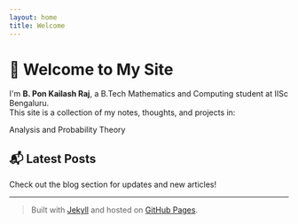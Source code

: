 ```yaml
---
layout: home
title: Welcome
---
```


# 👋 Welcome to My Site

I'm **B. Pon Kailash Raj**, a B.Tech Mathematics and Computing student at IISc Bengaluru.  
This site is a collection of my notes, thoughts, and projects in:

Analysis and Probability Theory

## 📬 Latest Posts

<!-- If you're using `minima` theme or another that supports posts, they will be listed automatically. -->

Check out the blog section for updates and new articles!

---

> Built with [Jekyll](https://jekyllrb.com/) and hosted on [GitHub Pages](https://pages.github.com/).
